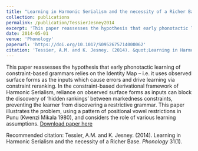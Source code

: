 ```yaml
---
title: "Learning in Harmonic Serialism and the necessity of a Richer Base"
collection: publications
permalink: /publication/TessierJesney2014
excerpt: 'This paper reassesses the hypothesis that early phonotactic learning of constraint-based grammars relies on the Identity Map – i.e. it uses observed surface forms as the inputs which cause errors and drive learning via constraint reranking. In the constraint-based derivational framework of Harmonic Serialism, reliance on observed surface forms as inputs can block the discovery of ‘hidden rankings’ between markedness constraints, preventing the learner from discovering a restrictive grammar. This paper illustrates the problem, using a pattern of positional vowel restrictions in Punu (Kwenzi Mikala 1980), and considers the role of various learning assumptions.'
date: 2014-05-01
venue: 'Phonology'
paperurl: 'https://doi.org/10.1017/S0952675714000062'
citation: 'Tessier, A.M. and K. Jesney. (2014). &quot;Learning in Harmonic Serialism and the necessity of a Richer Base; <i>Phonology</i>. 31(1). '
---
```

This paper reassesses the hypothesis that early phonotactic learning of constraint-based grammars relies on the Identity Map – i.e. it uses observed surface forms as the inputs which cause errors and drive learning via constraint reranking. In the constraint-based derivational framework of Harmonic Serialism, reliance on observed surface forms as inputs can block the discovery of ‘hidden rankings’ between markedness constraints, preventing the learner from discovering a restrictive grammar. This paper illustrates the problem, using a pattern of positional vowel restrictions in Punu (Kwenzi Mikala 1980), and considers the role of various learning assumptions.
[Download paper here](https://doi.org/10.1017/S0952675714000062)

Recommended citation: Tessier, A.M. and K. Jesney. (2014). Learning in Harmonic Serialism and the necessity of a Richer Base. <i>Phonology</i> 31(1).
